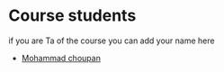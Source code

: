 # Course students

if you are Ta of the course you can add your name here

- [Mohammad choupan](https://github.com/mohamadch91)